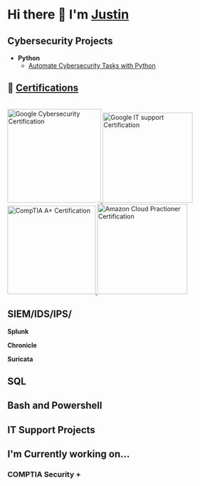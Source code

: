 # Hi there 👋 I'm [Justin](https://www.linkedin.com/in/justinroberg)

## Cybersecurity Projects


- **Python**
  - [Automate Cybersecurity Tasks with Python](https://github.com/JustinRoberg/Update-a-file-through-a-Python-algorithm)

## 📜 [Certifications](https://www.credly.com/users/justin-rosenberg)

<br align="left">
  <a href="https://www.credly.com/badges/15717b07-b0f4-4f47-af1f-78500e1db6f9/public_url">
    <img src="https://github.com/JustinRoberg/JustinRoberg/assets/133618188/02d721a2-4b25-444f-935a-85a5fba8802d" alt="Google Cybersecurity Certification" width="210px">
  </a> 
  <a href="https://www.credly.com/badges/4af08a97-9223-4411-9090-a2d67cb203c7/public_url">
    <img src="https://github.com/JustinRoberg/JustinRoberg/assets/133618188/96accec6-5114-414b-9824-d6f57e580c2c" alt="Google IT support Certification" width="202px">
  </a> 
  <a href="https://www.credly.com/badges/c2336a33-3146-4b3b-a8eb-3d002eff612a/public_url">
    <img src="https://github.com/JustinRoberg/JustinRoberg/assets/133618188/a1072da7-80d6-444e-a1ea-710c60256748" alt="CompTIA A+ Certification" width="198px">
  </a> 
  <a href="https://www.credly.com/badges/5e593bcc-66d8-41b3-b8fd-d2b7eaa1d907/public_url">
    <img src="https://github.com/JustinRoberg/JustinRoberg/assets/133618188/cc7663eb-a852-499e-829c-05210c6c9f23" alt="Amazon Cloud Practioner Certification" width="202px">
  </a> 
</br>

## SIEM/IDS/IPS/

**Splunk**

**Chronicle**

**Suricata**




## SQL



## Bash and Powershell



<h2>IT Support Projects</h2>

<h2>I'm Currently working on...</h2>

<h3>COMPTIA Security +</h3>
<!--
<a href=https://colab.research.google.com/drive/1wvR-YjOJWJixE_jvZ4YZaLpxLvVBsMsi?usp=sharing>Personal Comptia Security + Study Guide (Ongoing)</a>
<!--
<a href=https://www.coursera.org/professional-certificates/google-it-automation/>Google IT Automation with Python Professional Certificate</a>


<!--
**JustinRoberg/JustinRoberg** is a ✨ _special_ ✨ repository because its `README.md` (this file) appears on your GitHub profile.

Here are some ideas to get you started:

- 🔭 I’m currently working on ...
- 🌱 I’m currently learning ...
- 👯 I’m looking to collaborate on ...
- 🤔 I’m looking for help with ...
- 💬 Ask me about ...
- 📫 How to reach me: ...
- 😄 Pronouns: ...
- ⚡ Fun fact: ...
-->
